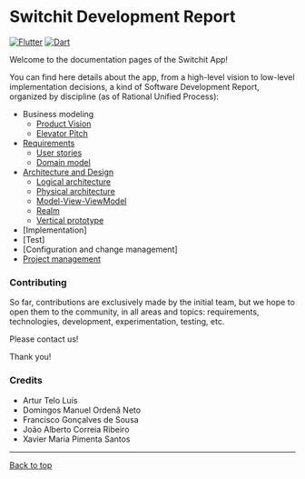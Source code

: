 # Switchit Development Report

[![Flutter][flutter-image]][flutter-url]
[![Dart][dart-image]][dart-url]

Welcome to the documentation pages of the Switchit App!

You can find here details about the app, from a high-level vision to low-level implementation decisions, a kind of Software Development Report, organized by discipline (as of Rational Unified Process): 

* Business modeling 
  * [Product Vision](https://github.com/FEUP-LEIC-ES-2022-23/2LEIC03T3/blob/main/docs/ProductVision.md)
  * [Elevator Pitch](https://github.com/FEUP-LEIC-ES-2022-23/2LEIC03T3/blob/main/docs/ElevatorPitch.md)
* [Requirements](https://github.com/FEUP-LEIC-ES-2022-23/2LEIC03T3/blob/main/docs/requirements.md)
  * [User stories](https://github.com/FEUP-LEIC-ES-2022-23/2LEIC03T3/issues)
  * [Domain model](https://github.com/FEUP-LEIC-ES-2022-23/2LEIC03T3/blob/main/docs/requirements.md#Domain-model)
* [Architecture and Design](https://github.com/FEUP-LEIC-ES-2022-23/2LEIC03T3/blob/main/docs/ArchitectureAndDesign.md)
  * [Logical architecture](https://github.com/FEUP-LEIC-ES-2022-23/2LEIC03T3/blob/main/docs/ArchitectureAndDesign.md#logical-architecture)
  * [Physical architecture](https://github.com/FEUP-LEIC-ES-2022-23/2LEIC03T3/blob/main/docs/ArchitectureAndDesign.md#physical-architecture)
  * [Model-View-ViewModel](https://github.com/FEUP-LEIC-ES-2022-23/2LEIC03T3/blob/main/docs/ArchitectureAndDesign.md#model-view-viewmodel-mvvm)
  * [Realm](https://github.com/FEUP-LEIC-ES-2022-23/2LEIC03T3/blob/main/docs/ArchitectureAndDesign.md#realm)
  * [Vertical prototype](https://github.com/FEUP-LEIC-ES-2022-23/2LEIC03T3/blob/main/docs/ArchitectureAndDesign.md#vertical-prototype)
* [Implementation]
* [Test]
* [Configuration and change management]
* [Project management](https://github.com/FEUP-LEIC-ES-2022-23/2LEIC03T3/blob/main/docs/ProjectManagement.md)

### Contributing

So far, contributions are exclusively made by the initial team, but we hope to open them to the community, in all areas and topics: requirements, technologies, development, experimentation, testing, etc.

Please contact us!

Thank you!

### Credits
* Artur Telo Luís
* Domingos Manuel Ordenâ Neto
* Francisco Gonçalves de Sousa
* João Alberto Correia Ribeiro
* Xavier Maria Pimenta Santos

---
[Back to top](https://github.com/FEUP-LEIC-ES-2022-23/2LEIC03T3#readme)

[flutter-image]: https://img.shields.io/badge/flutter-3.7.6-blue.svg
[flutter-url]: https://flutter.dev
[dart-image]: https://img.shields.io/badge/dart-2.19.3-40c4ff.svg
[dart-url]: https://dart.dev
